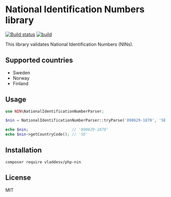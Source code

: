 # National Identification Numbers library
[![Build status](https://travis-ci.org/vladdeSV/php-nin.png?branch=master)](https://travis-ci.org/vladdeSV/php-nin) 
[![build](https://github.com/vladdeSV/php-nin/workflows/build/badge.svg)](https://github.com/vladdeSV/php-nin/actions?query=workflow%3Abuild)

This library validates National Identification Numbers (NINs).

## Supported countries
* Sweden
* Norway
* Finland

## Usage

```php
use NIN\NationalIdentificationNumberParser;

$nin = NationalIdentificationNumberParser::tryParse('890629-1870', 'SE');

echo $nin;                   // '890629-1870'
echo $nin->getCountryCode(); // 'SE'
```

## Installation

```
composer require vladdesv/php-nin
```

## License
MIT
